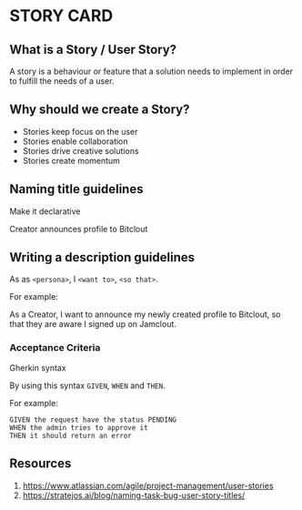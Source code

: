 # STORY CARD

## What is a Story / User Story?
A story is a behaviour or feature that a solution needs to implement in order to fulfill the needs of a user.

## Why should we create a Story?
- Stories keep focus on the user
- Stories enable collaboration
- Stories drive creative solutions
- Stories create momentum

## Naming title guidelines
Make it declarative

Creator announces profile to Bitclout

## Writing a description guidelines
As as `<persona>`, I `<want to>`, `<so that>`.

For example:

As a Creator, I want to announce my newly created profile to Bitclout, so that they are aware I signed up on Jamclout.

###  Acceptance Criteria
Gherkin syntax

By using this syntax `GIVEN`, `WHEN` and `THEN`.

For example:

```gherkin
GIVEN the request have the status PENDING
WHEN the admin tries to approve it
THEN it should return an error
```
## Resources
1. https://www.atlassian.com/agile/project-management/user-stories
2. https://stratejos.ai/blog/naming-task-bug-user-story-titles/